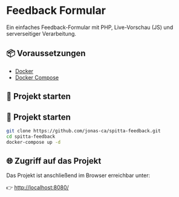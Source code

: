 # Feedback Formular

Ein einfaches Feedback-Formular mit PHP, Live-Vorschau (JS) und serverseitiger Verarbeitung.

## 📦 Voraussetzungen

- [Docker](https://www.docker.com/)
- [Docker Compose](https://docs.docker.com/compose/)

## 🚀 Projekt starten

## 🚀 Projekt starten

```bash
git clone https://github.com/jonas-ca/spitta-feedback.git
cd spitta-feedback
docker-compose up -d
```

## 🌐 Zugriff auf das Projekt

Das Projekt ist anschließend im Browser erreichbar unter:

👉 [http://localhost:8080/](http://localhost:8080/)
```